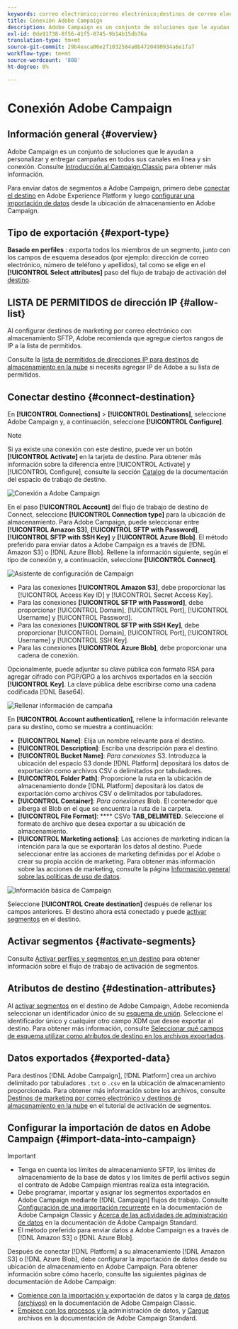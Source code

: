```yaml
---
keywords: correo electrónico;correo electrónico;destinos de correo electrónico;adobe campaign;campaña
title: Conexión Adobe Campaign
description: Adobe Campaign es un conjunto de soluciones que le ayudan a personalizar y entregar campañas en todos sus canales en línea y sin conexión.
exl-id: 0de91738-8f56-41f5-8745-9b14b15db76a
translation-type: tm+mt
source-git-commit: 29b4eaca06e2f1032584a0b4720490934a6e1fa7
workflow-type: tm+mt
source-wordcount: '808'
ht-degree: 0%

---
```


# Conexión Adobe Campaign

## Información general {#overview}

Adobe Campaign es un conjunto de soluciones que le ayudan a personalizar y entregar campañas en todos sus canales en línea y sin conexión. Consulte [Introducción al Campaign Classic](https://experienceleague.adobe.com/docs/campaign-classic/using/getting-started/starting-with-adobe-campaign/about-adobe-campaign-classic.html) para obtener más información.

Para enviar datos de segmentos a Adobe Campaign, primero debe [conectar el destino](#connect-destination) en Adobe Experience Platform y luego [configurar una importación de datos](#import-data-into-campaign) desde la ubicación de almacenamiento en Adobe Campaign.

## Tipo de exportación {#export-type}

**Basado en perfiles** : exporta todos los miembros de un segmento, junto con los campos de esquema deseados (por ejemplo: dirección de correo electrónico, número de teléfono y apellidos), tal como se elige en el  **[!UICONTROL Select attributes]** paso del flujo de trabajo de activación del  [destino](../../ui/activate-destinations.md#select-attributes).

## LISTA DE PERMITIDOS de dirección IP {#allow-list}

Al configurar destinos de marketing por correo electrónico con almacenamiento SFTP, Adobe recomienda que agregue ciertos rangos de IP a la lista de permitidos.

Consulte la [lista de permitidos de direcciones IP para destinos de almacenamiento en la nube](../cloud-storage/ip-address-allow-list.md) si necesita agregar IP de Adobe a su lista de permitidos.

## Conectar destino {#connect-destination}

En **[!UICONTROL Connections]** > **[!UICONTROL Destinations]**, seleccione Adobe Campaign y, a continuación, seleccione **[!UICONTROL Configure]**.

>[!NOTE]
>
>Si ya existe una conexión con este destino, puede ver un botón **[!UICONTROL Activate]** en la tarjeta de destino. Para obtener más información sobre la diferencia entre [!UICONTROL Activate] y [!UICONTROL Configure], consulte la sección [Catalog](../../ui/destinations-workspace.md#catalog) de la documentación del espacio de trabajo de destino.

![Conexión a Adobe Campaign](../../assets/catalog/email-marketing/adobe-campaign/catalog.png)

En el paso **[!UICONTROL Account]** del flujo de trabajo de destino de Connect, seleccione **[!UICONTROL Connection type]** para la ubicación de almacenamiento. Para Adobe Campaign, puede seleccionar entre **[!UICONTROL Amazon S3]**, **[!UICONTROL SFTP with Password]**, **[!UICONTROL SFTP with SSH Key]** y **[!UICONTROL Azure Blob]**. El método preferido para enviar datos a Adobe Campaign es a través de [!DNL Amazon S3] o [!DNL Azure Blob]. Rellene la información siguiente, según el tipo de conexión y, a continuación, seleccione **[!UICONTROL Connect]**.


![Asistente de configuración de Campaign](../../assets/catalog/email-marketing/adobe-campaign/connection-type.png)

- Para las conexiones **[!UICONTROL Amazon S3]**, debe proporcionar las [!UICONTROL Access Key ID] y [!UICONTROL Secret Access Key].
- Para las conexiones **[!UICONTROL SFTP with Password]**, debe proporcionar [!UICONTROL Domain], [!UICONTROL Port], [!UICONTROL Username] y [!UICONTROL Password].
- Para las conexiones **[!UICONTROL SFTP with SSH Key]**, debe proporcionar [!UICONTROL Domain], [!UICONTROL Port], [!UICONTROL Username] y [!UICONTROL SSH Key].
- Para las conexiones **[!UICONTROL Azure Blob]**, debe proporcionar una cadena de conexión.

Opcionalmente, puede adjuntar su clave pública con formato RSA para agregar cifrado con PGP/GPG a los archivos exportados en la sección **[!UICONTROL Key]**. La clave pública debe escribirse como una cadena codificada [!DNL Base64].

![Rellenar información de campaña](../../assets/catalog/email-marketing/adobe-campaign/account-info.png)

En **[!UICONTROL Account authentication]**, rellene la información relevante para su destino, como se muestra a continuación:
- **[!UICONTROL Name]**: Elija un nombre relevante para el destino.
- **[!UICONTROL Description]**: Escriba una descripción para el destino.
- **[!UICONTROL Bucket Name]**:  *Para conexiones* S3. Introduzca la ubicación del espacio S3 donde [!DNL Platform] depositará los datos de exportación como archivos CSV o delimitados por tabuladores.
- **[!UICONTROL Folder Path]**: Proporcione la ruta en la ubicación de almacenamiento donde  [!DNL Platform] depositará los datos de exportación como archivos CSV o delimitados por tabuladores.
- **[!UICONTROL Container]**:  *Para conexiones* Blob. El contenedor que alberga el Blob en el que se encuentra la ruta de la carpeta.
- **[!UICONTROL File Format]**:  **** CSVo  **TAB_DELIMITED**. Seleccione el formato de archivo que desea exportar a su ubicación de almacenamiento.
- **[!UICONTROL Marketing actions]**: Las acciones de marketing indican la intención para la que se exportarán los datos al destino. Puede seleccionar entre las acciones de marketing definidas por el Adobe o crear su propia acción de marketing. Para obtener más información sobre las acciones de marketing, consulte la página [Información general sobre las políticas de uso de datos](../../../data-governance/policies/overview.md).

![Información básica de Campaign](../../assets/catalog/email-marketing/adobe-campaign/basic-information.png)

Seleccione **[!UICONTROL Create destination]** después de rellenar los campos anteriores. El destino ahora está conectado y puede [activar segmentos](../../ui/activate-destinations.md) en el destino.

## Activar segmentos {#activate-segments}

Consulte [Activar perfiles y segmentos en un destino](../../ui/activate-destinations.md) para obtener información sobre el flujo de trabajo de activación de segmentos.

## Atributos de destino {#destination-attributes}

Al [activar segmentos](../../ui/activate-destinations.md) en el destino de Adobe Campaign, Adobe recomienda seleccionar un identificador único de su [esquema de unión](../../../profile/home.md#profile-fragments-and-union-schemas). Seleccione el identificador único y cualquier otro campo XDM que desee exportar al destino. Para obtener más información, consulte [Seleccionar qué campos de esquema utilizar como atributos de destino en los archivos exportados](./overview.md#destination-attributes).

## Datos exportados {#exported-data}

Para destinos [!DNL Adobe Campaign], [!DNL Platform] crea un archivo delimitado por tabuladores `.txt` o `.csv` en la ubicación de almacenamiento proporcionada. Para obtener más información sobre los archivos, consulte [Destinos de marketing por correo electrónico y destinos de almacenamiento en la nube](../../ui/activate-destinations.md#esp-and-cloud-storage) en el tutorial de activación de segmentos.

## Configurar la importación de datos en Adobe Campaign {#import-data-into-campaign}

>[!IMPORTANT]
>
>- Tenga en cuenta los límites de almacenamiento SFTP, los límites de almacenamiento de la base de datos y los límites de perfil activos según el contrato de Adobe Campaign mientras realiza esta integración.
>- Debe programar, importar y asignar los segmentos exportados en Adobe Campaign mediante [!DNL Campaign] flujos de trabajo. Consulte [Configuración de una importación recurrente](https://experienceleague.adobe.com/docs/campaign-classic/using/automating-with-workflows/use-cases/data-management/recurring-import-workflow.html) en la documentación de Adobe Campaign Classic y [Acerca de las actividades de administración de datos](https://experienceleague.adobe.com/docs/campaign-standard/using/managing-processes-and-data/data-management-activities/about-data-management-activities.html) en la documentación de Adobe Campaign Standard.
>- El método preferido para enviar datos a Adobe Campaign es a través de [!DNL Amazon S3] o [!DNL Azure Blob].



Después de conectar [!DNL Platform] a su almacenamiento [!DNL Amazon S3] o [!DNL Azure Blob], debe configurar la importación de datos desde su ubicación de almacenamiento en Adobe Campaign. Para obtener información sobre cómo hacerlo, consulte las siguientes páginas de documentación de Adobe Campaign:
- [Comience con la importación y ](https://experienceleague.adobe.com/docs/campaign-classic/using/getting-started/importing-and-exporting-data/get-started-data-import-export.html) exportación de datos y la carga  [de datos (archivos)](https://experienceleague.adobe.com/docs/campaign-classic/using/automating-with-workflows/action-activities/data-loading--file-.html) en la documentación de Adobe Campaign Classic.
- [Empiece con los procesos y la ](https://experienceleague.adobe.com/docs/campaign-standard/using/managing-processes-and-data/get-started-workflows.html) administración de datos, y  [Cargue ](https://experienceleague.adobe.com/docs/campaign-standard/using/managing-processes-and-data/data-management-activities/load-file.html) archivos en la documentación de Adobe Campaign Standard.

